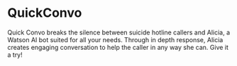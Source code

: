 # QuickConvo
Quick Convo breaks the silence between suicide hotline callers and Alicia, a Watson AI bot suited for all your needs. Through in depth response, Alicia creates engaging conversation to help the caller in any way she can. Give it a try!
